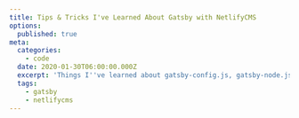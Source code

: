 ```yaml
---
title: Tips & Tricks I've Learned About Gatsby with NetlifyCMS
options:
  published: true
meta:
  categories:
    - code
  date: 2020-01-30T06:00:00.000Z
  excerpt: 'Things I''ve learned about gatsby-config.js, gatsby-node.js, and NetlifyCMS'
  tags:
    - gatsby
    - netlifycms
---
```


<!-- For a number of reasons, some for money and some for fun, I've scaffolded out more than half a dozen new Gatsby sites in the past year. There have been a few weird "hacks" and escape hatches I've liked to leave myself every time and I thought those might be fun to share. 
Since Gatsby is already a React-based metaframework, it makes sense to me to do as much work in javascript as possible. This is a nice fit with NetlifyCMS since it also doe a lot behind the scenes with javascript, and its editor is also built using React components.

I compiled this non-comprehensive list of some quick-but-powerful tips and tricks might be helpful for anyone setting up a new Gatsby site managed with NetlifyCMS, or even anyone trying to augment an existing project. 

## Design stuff

### gatsby-plugin-layout

Gatsby v1 had the idea of "layouts", which were high level components that automatically wrapped each page. This feature was changed in Gatsby v2, but their offical docs explain the new situation pretty well. 

> In the original implementation, the layout component was wrapped around the outside of the page component. This meant that the layout component could manage things like transitions and persistent state without any special workarounds, because it never rerendered. In version 2, the layout component is no longer special, and it’s included in every page that wants to display it. This means that it does rerender on every route change.

I like being able to do page transitions and other things that required my header and footer not to rerender.﻿ This component wraps every page and I've found that it's also a good place to put other global things like styles or some context providers. I have a feeling this is using Gatsby's [`wrapPageElement` Browser API](https://www.gatsbyjs.org/docs/browser-apis/#wrapPageElement) behind the scenes, but I think it is a little bit easier to configure via plugin.

### gatsby-plugin-react-helmet

[`gatsby-plugin-react-helmet`](https://www.gatsbyjs.org/packages/gatsby-plugin-react-helmet/) is a default Gatsby plugin that comes with every new Gatsby starter site. The starter site uses the plugin to pass metadata from pages up and into the `<head>` of the site, but it actually comes with a lot of other features. The layout wrapping method I outlined above can make it kind of difficult to pass data upwards, but if you dig into the [documentation of the base package](https://github.com/nfl/react-helmet#reference-guide) there's actually a way to add attributes to the `<body>` tag of the page. I've used this in a few instances to add high level classnames to the top of the page and then used my [favorite scss feature](https://css-tricks.com/the-sass-ampersand/#article-header-id-5) to add page specific overrides.

```javascript
// layout.jsx

const Layout = props => {
  return (
    <Header className="header"/>
      {props.children}
    <Footer className="footer"/>
  )
}

// homepage.jsx

const Homepage = props => {
  return (
    <>
      <Helmet>
        <body className="homepage" />
      </Helmet>
      <Content {...props} />
    </>
  )
}

// header.scss

.header {
  background: maroon;
  color: white;
  
  .homepage & {
    background: white;
    color: grey;
  }
}
```

By adding a class high up on the chain any components can have page specific styles. This is a good way to reuse components but still be able to have a complex grid layout on a homepage or hide a header on a custom 404 page.

## Content Stuff

### gatsby-plugin-mdx

For anyone not familiar with MDX, I think the [plugin docs](https://www.gatsbyjs.org/packages/gatsby-plugin-mdx/) explain it is best - 

> MDX is markdown for the component era. It lets you write JSX embedded inside markdown.

Anyone using Gatsby is already somewhat familiar with React, so the ability to render React components inside markdown feels like a natural next step. The part that I want to highlight is the ability to pass a `components` object to the `MDXProvider` and have it *automagically* replace markdown elements with React components.

```javascript
import Header from './special-header'
import Image from './special-image'

const Markdown = props => (
  <MDXProvider components={{
    h2: Header,
    img: Image
  }}>
    <MDXRenderer>
      {props.post}
    </MDXRenderer>
  </MDXProvider>
)
```

This setup lets you build tools similar to[ gatsby-remark-autolink-headers](https://www.gatsbyjs.org/packages/gatsby-remark-autolink-headers/) or custom images with any built in optimization features. You have the power of a custom React component anywhere, and you only have to configure it in one place.

### gatsby-node.js

Gatsby has a pretty robust node API exposed in their `gatsby-node` file. Anyone who has build a blog and programatically made pages from markdown files has dug into this file. [This tutorial section](https://www.gatsbyjs.org/tutorial/part-seven/) walks through how to generate pages for say, a blog, from data by creating a slug for each .md file and then resolving a template to render. I like to take this a step further and give myself some nice defaults with the ability to override them in frontmatter.

```javascript
if (node.internal.type === 'Mdx' && !node.fileAbsolutePath.includes('content/pages/')) {
  const directory = node.fileAbsolutePath.match(/([^/]+)\/[^/]+$/)[1]
  let url
  let template

  if (node.frontmatter.options.customUrl) {
    url = slugify(node.frontmatter.options.customUrl)
  } else {
    url = slugify(node.frontmatter.title)
  }

  const slug = `${directory}/${url}`

  if (node.frontmatter.options.customTemplate) {
    template = node.frontmatter.options.customTemplate
  } else {
    template = directory
  }

  // create appropriate createNodeField() calls down here...
}
```

With this setup anything in the `blog` directory gets the default template of `blog.js`. I have a similar default that will build a url from the directory name and post title - `blog/post-title`. If I want to override that I can give any post a custom url with something maybe shorter or more readable.

## CMS Stuff

### CMS Manual Initialization

While technically in beta, NetlifyCMS supports [manual javascript initialization](https://www.netlifycms.org/docs/beta-features/#manual-initialization) instead of using a `config.yaml` file. This makes a lot of sense to use with Gatsby since the entire ecosystem is already javascript based. Besides not having to deal with yaml indention this also adds the full power of javascript to the configuration file. That means you can break up configurations into different partials and compose them in your `config` object.

```javascript
// common-fields.js

export const commonFields = [
  {
    name: 'title',
    label: 'Title',
    widget: 'string'
  },
  {
    name: 'date',
    label: 'Date',
    widget: 'date'
  }
]

---

// blog.js

import commonFields from './common-fields'

export const blog = {
  label: 'Blog',
  name: 'blog',
  fields: [
    ...commonFields,
    {
      name: 'body',
      label: 'Body',
      widget: 'markdown'
    }
  ]
}

---

// cms.js

import blog from './blog'

CMS.init({
  config: {
    ... 
    collections: [
      blog
    ]
  }
})
```

This is nice because I *personally* don't care for yaml, but it makes common things like title and date abstractable and able to be reused in any collection.

### Extending Default Editor Widgets

Editor Widgets are editor components that appear under the + in the body while editing a post. The default comes with Image and Code blocks, and there are [pretty good docs](https://www.netlifycms.org/docs/custom-widgets/#registereditorcomponent) on the NetlifyCMS site about how to create custom editor widgets. The example shows how to build a YouTube embed, but what happens if you pass the name of an existing widget to the `id` field? Well, it overwrites it of course! Obviously its easy to break default functionality with this, but I have had a lot of luck overriding the default Image widget to add a few extra options.

<img src="/cms_image_editor_widget_example.png" alt="example of my custom image editor widget" data-caption="" data-align="full" data-small="false" />

It's **very** easy to break the editor by trying to query something that isn't there, so be careful with that regex and make sure it accounts for *not* matching anything. It's even possible to pass a custom React component into the `toPreview` value and customize how the image looks in the preview pane. This pairs super well with the MDX component I outlined above. Just [dump out the props in the `toBlock` value](https://github.com/ryanfiller/portfolio-gatsby-v2/blob/master/src/cms/editor/image.js#L63) and have the [MDX component grab them on the front end](https://github.com/ryanfiller/portfolio-gatsby-v2/blob/master/src/components/markdown/image.js#L8) and it's possible to make highly configurable React widgets that a user can easily edit.

## Final Thoughts

Gatsby is a powerful tool, and adding the NetlifyCMS can make it easy enough to edit content that the combination can even power sites where clients needs to log in and make changes. These were just a few tricks I've learned over the past few years of working on my personal blog, hopefully they're helpful to others as well. For examples on everything I mentioned, check out the [repo](https://github.com/ryanfiller/portfolio-gatsby-v2) of this site, and feel free to [reach out](https://twitter.com/ryanfiller_) with any questions! -->
